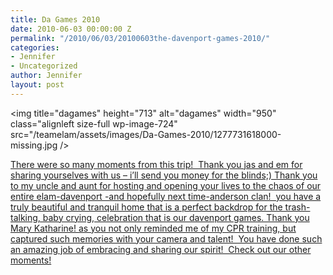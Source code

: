 ```yaml
---
title: Da Games 2010
date: 2010-06-03 00:00:00 Z
permalink: "/2010/06/03/20100603the-davenport-games-2010/"
categories:
- Jennifer
- Uncategorized
author: Jennifer
layout: post
---
```


<img title="dagames" height="713" alt="dagames" width="950" class="alignleft size-full wp-image-724" src="/teamelam/assets/images/Da-Games-2010/1277731618000-missing.jpg />

[There were so many moments from this trip!  Thank you jas and em for sharing yourselves with us &#8211; i&#8217;ll send you money for the blinds;) Thank you to my uncle and aunt for hosting and opening your lives to the chaos of our entire elam-davenport -and hopefully next time-anderson clan!  you have a truly beautiful and tranquil home that is a perfect backdrop for the trash-talking, baby crying, celebration that is our davenport games. Thank you Mary Katharine! as you not only reminded me of my CPR training, but captured such memories with your camera and talent!  You have done such an amazing job of embracing and sharing our spirit!  Check out our other moments!](http://www.flickr.com/photos/jenniferandJennifers_photos/sets/72157624202347673/)

